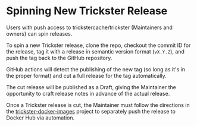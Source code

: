 # Spinning New Trickster Release

Users with push access to trickstercache/trickster (Maintainers and owners) can spin releases.

To spin a new Trickster release, clone the repo, checkout the commit ID for the release, tag it with a release in semantic version format (`vX.Y.Z`), and push the tag back to the GitHub repository.

GitHub actions will detect the publishing of the new tag (so long as it's in the proper format) and cut a full release for the tag automatically.

The cut release will be published as a Draft, giving the Maintainer the opportunity to craft release notes in advance of the actual release.

Once a Trickster release is cut, the Maintainer must follow the directions in the [trickster-docker-images](https://github.com/trickstercache/trickster-docker-images) project to separately push the release to Docker Hub via automation.
